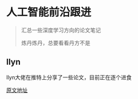 # 人工智能前沿跟进

> 汇总一些深度学习方向的论文笔记
> 
> 炼丹炼丹，总要看看丹方不是

## llyn

llyn大佬在推特上分享了一些论文，目前正在逐个进食

[原文地址](https://arc.net/folder/D0472A20-9C20-4D3F-B145-D2865C0A9FEE)